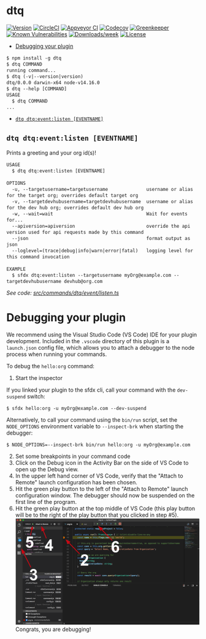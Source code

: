 dtq
===



[![Version](https://img.shields.io/npm/v/dtq.svg)](https://npmjs.org/package/dtq)
[![CircleCI](https://circleci.com/gh/dieffrei/dtq/tree/master.svg?style=shield)](https://circleci.com/gh/dieffrei/dtq/tree/master)
[![Appveyor CI](https://ci.appveyor.com/api/projects/status/github/dieffrei/dtq?branch=master&svg=true)](https://ci.appveyor.com/project/heroku/dtq/branch/master)
[![Codecov](https://codecov.io/gh/dieffrei/dtq/branch/master/graph/badge.svg)](https://codecov.io/gh/dieffrei/dtq)
[![Greenkeeper](https://badges.greenkeeper.io/dieffrei/dtq.svg)](https://greenkeeper.io/)
[![Known Vulnerabilities](https://snyk.io/test/github/dieffrei/dtq/badge.svg)](https://snyk.io/test/github/dieffrei/dtq)
[![Downloads/week](https://img.shields.io/npm/dw/dtq.svg)](https://npmjs.org/package/dtq)
[![License](https://img.shields.io/npm/l/dtq.svg)](https://github.com/dieffrei/dtq/blob/master/package.json)

<!-- toc -->
* [Debugging your plugin](#debugging-your-plugin)
<!-- tocstop -->
<!-- install -->
<!-- usage -->
```sh-session
$ npm install -g dtq
$ dtq COMMAND
running command...
$ dtq (-v|--version|version)
dtq/0.0.0 darwin-x64 node-v14.16.0
$ dtq --help [COMMAND]
USAGE
  $ dtq COMMAND
...
```
<!-- usagestop -->
<!-- commands -->
* [`dtq dtq:event:listen [EVENTNAME]`](#dtq-dtqeventlisten-eventname)

## `dtq dtq:event:listen [EVENTNAME]`

Prints a greeting and your org id(s)!

```
USAGE
  $ dtq dtq:event:listen [EVENTNAME]

OPTIONS
  -u, --targetusername=targetusername              username or alias for the target org; overrides default target org
  -v, --targetdevhubusername=targetdevhubusername  username or alias for the dev hub org; overrides default dev hub org
  -w, --wait=wait                                  Wait for events for...
  --apiversion=apiversion                          override the api version used for api requests made by this command
  --json                                           format output as json
  --loglevel=(trace|debug|info|warn|error|fatal)   logging level for this command invocation

EXAMPLE
  $ sfdx dtq:event:listen --targetusername myOrg@example.com --targetdevhubusername devhub@org.com
```

_See code: [src/commands/dtq/event/listen.ts](https://github.com/dieffrei/dtq/blob/v0.0.0/src/commands/dtq/event/listen.ts)_
<!-- commandsstop -->
<!-- debugging-your-plugin -->
# Debugging your plugin
We recommend using the Visual Studio Code (VS Code) IDE for your plugin development. Included in the `.vscode` directory of this plugin is a `launch.json` config file, which allows you to attach a debugger to the node process when running your commands.

To debug the `hello:org` command: 
1. Start the inspector
  
If you linked your plugin to the sfdx cli, call your command with the `dev-suspend` switch: 
```sh-session
$ sfdx hello:org -u myOrg@example.com --dev-suspend
```
  
Alternatively, to call your command using the `bin/run` script, set the `NODE_OPTIONS` environment variable to `--inspect-brk` when starting the debugger:
```sh-session
$ NODE_OPTIONS=--inspect-brk bin/run hello:org -u myOrg@example.com
```

2. Set some breakpoints in your command code
3. Click on the Debug icon in the Activity Bar on the side of VS Code to open up the Debug view.
4. In the upper left hand corner of VS Code, verify that the "Attach to Remote" launch configuration has been chosen.
5. Hit the green play button to the left of the "Attach to Remote" launch configuration window. The debugger should now be suspended on the first line of the program. 
6. Hit the green play button at the top middle of VS Code (this play button will be to the right of the play button that you clicked in step #5).
<br><img src=".images/vscodeScreenshot.png" width="480" height="278"><br>
Congrats, you are debugging!
